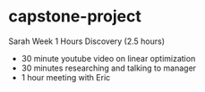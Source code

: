 # capstone-project

Sarah Week 1 Hours
Discovery (2.5 hours)
- 30 minute youtube video on linear optimization
- 30 minutes researching and talking to manager
- 1 hour meeting with Eric 
